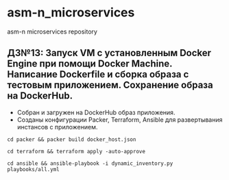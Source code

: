 # asm-n_microservices
asm-n microservices repository

## ДЗ№13: Запуск VM с установленным Docker Engine при помощи Docker Machine. Написание Dockerfile и сборка образа с тестовым приложением. Сохранение образа на DockerHub.

- Собран и загружен на DockerHub образ приложения.
- Созданы конфигурации Packer, Terraform, Ansible для развертывания инстансов с приложением.

```
cd packer && packer build docker_host.json
```
```
cd terraform && terraform apply -auto-approve
```
```
cd ansible && ansible-playbook -i dynamic_inventory.py playbooks/all.yml
```

